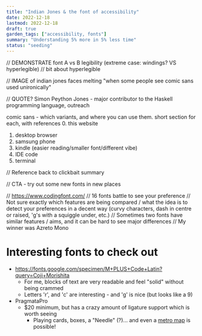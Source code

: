 ```yaml
---
title: "Indian Jones & the font of accessibility"
date: 2022-12-18
lastmod: 2022-12-18
draft: true
garden_tags: ["accessibility, fonts"]
summary: "Understanding 5% more in 5% less time"
status: "seeding"
---
```


// DEMONSTRATE font A vs B legibility (extreme case: windings? VS hyperlegible)
    // bit about hyperlegible

// IMAGE of indian jones faces melting "when some people see comic sans used unironically"


// QUOTE? Simon Peython Jones - major contributor to the Haskell programming language, outreach 

comic sans - which variants, and where you can use them. short section for each, with references
0. this website
1. desktop browser
2. samsung phone
3. kindle (easier reading/smaller font/different vibe)
4. IDE code
5. terminal

// Reference back to clickbait summary

// CTA - try out some new fonts in new places

// https://www.codingfont.com/
// 16 fonts battle to see your preference
// Not sure exactly which features are being compared / what the idea is to detect your preferences in a decent way (curvy characters, dash in centre or raised, 'g's with a squiggle under, etc.)
// Sometimes two fonts have similar features / aims, and it can be hard to see major differences
// My winner was Azreto Mono

# Interesting fonts to check out 

- https://fonts.google.com/specimen/M+PLUS+Code+Latin?query=Coji+Morishita
  - For me, blocks of text are very readable and feel "solid" without being crammed
  - Letters 'r', and 'c' are interesting - and 'g' is nice (but looks like a 9)
- PragmataPro
  - $20 minimum, but has a crazy amount of ligature support which is worth seeing
    - Playing cards, boxes, a "Needle" (?)... and even a [metro map](https://fsd.it/2017/05/02/pragmatapro-0-825-more-pros/) is possible!

